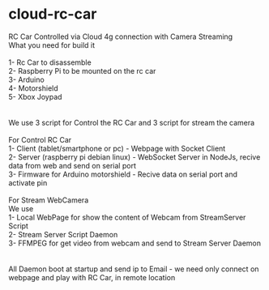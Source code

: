 # cloud-rc-car
RC Car Controlled via Cloud 4g connection with Camera Streaming
<br>
What you need for build it<br>
<br>
1- Rc Car to disassemble<br>
2- Raspberry Pi to be mounted on the rc car<br>
3- Arduino<br>
4- Motorshield<br>
5- Xbox Joypad 
<br>
<br>
<br>
We use 3 script for Control the RC Car and 3 script for stream the camera<br>
<br>
For Control RC Car <br>
1- Client (tablet/smartphone or pc) - Webpage with Socket Client<br>
2- Server (raspberry pi debian linux) - WebSocket Server in NodeJs, recive data from web and send on serial port<br>
3- Firmware for Arduino motorshield - Recive data on serial port and activate pin<br>
<br>
For Stream WebCamera<br>
We use <br>
1- Local WebPage for show the content of Webcam from StreamServer Script<br>
2- Stream Server Script Daemon<br>
3- FFMPEG for get video from webcam and send to Stream Server Daemon<br>
<br>
<br>
All Daemon boot at startup and send ip to Email - we need only connect on webpage and play with RC Car, in remote location

